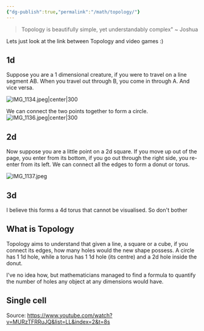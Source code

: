```yaml
---
{"dg-publish":true,"permalink":"/math/topology/"}
---
```


> Topology is beautifully simple, yet understandably complex" ~ Joshua

Lets just look at the link between Topology and video games :) 

## 1d 
Suppose you are a 1 dimensional creature, if you were to travel on a line segment AB. When you travel out through B, you come in through A. And vice versa.

![IMG_1134.jpeg|center|300](/img/user/Images/IMG_1134.jpeg)

We can connect the two points together to form a circle.
![IMG_1136.jpeg|center|300](/img/user/Images/IMG_1136.jpeg)

## 2d

Now suppose you are a little point on a 2d square. If you move up out of the page, you enter from its bottom, if you go out through the right side, you re-enter from its left. We can connect all the edges to form a donut or torus.

![IMG_1137.jpeg](/img/user/Images/IMG_1137.jpeg)

## 3d

I believe this forms a 4d torus that cannot be visualised. So don't bother

## What is Topology

Topology aims to understand that given a line, a square or a cube, if you connect its edges, how many holes would the new shape possess. A circle has 1 1d hole, while a torus has 1 1d hole (its centre) and a 2d hole inside the donut.

I've no idea how, but mathematicians managed to find a formula to quantify the number of holes any object at any dimensions would have. 

## Single cell
Source:
https://www.youtube.com/watch?v=MURzTFRRuJQ&list=LL&index=2&t=8s
